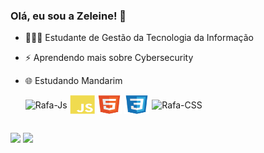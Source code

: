 ### Olá, eu sou a Zeleine! 🍋

- 👩🏻‍💻 Estudante de Gestão da Tecnologia da Informação
- ⚡ Aprendendo mais sobre Cybersecurity
- 🌐 Estudando Mandarim
  
  
  <img align="center" alt="Rafa-Js" height="30" width="40" src="https://cdn.jsdelivr.net/gh/devicons/devicon/icons/github/github-original.svg">
  <img align="center" alt="Rafa-Js" height="30" width="40" src="https://raw.githubusercontent.com/devicons/devicon/master/icons/javascript/javascript-plain.svg">
  <img align="center" alt="Rafa-HTML" height="30" width="40" src="https://raw.githubusercontent.com/devicons/devicon/master/icons/html5/html5-original.svg">
  <img align="center" alt="Rafa-CSS" height="30" width="40" src="https://raw.githubusercontent.com/devicons/devicon/master/icons/css3/css3-original.svg">
  <img align="center" alt="Rafa-CSS" height="30" width="40" src="https://cdn.jsdelivr.net/gh/devicons/devicon/icons/figma/figma-original.svg">
</div>

##

<div> 
  <a href = "mailto:zeleinecbl@gmail.com"><img src="https://img.shields.io/badge/-Gmail-%23333?style=for-the-badge&logo=gmail&logoColor=white" target="_blank"></a>
  <a href="https://www.linkedin.com/in/zeleinelimao" target="_blank"><img src="https://img.shields.io/badge/-LinkedIn-%230077B5?style=for-the-badge&logo=linkedin&logoColor=white" target="_blank"></a>
</div>
